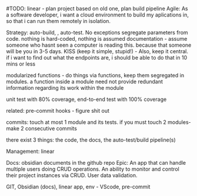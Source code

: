 #TODO: linear - plan project based on old one, plan build pipeline
Agile:
As a software developer,
i want a cloud environment to build my aplications in,
so that i can run them remotely in isolation.


Strategy:
 auto-build, , auto-test. No exceptions
 segregate parameters from code. nothing is hard-coded, nothing is assumed
 documentation - assume someone who hasnt seen a computer is reading this.
	because that someone will be you in 3-5 days.
	KISS (keep it simple, stupid!)
	- Also, keep it central. if i want to find out what the endpoints are,
	i should be able to do that in 10 mins or less

 modularized functions - do things via functions, keep them segregated
 in modules. a function inside a module need not provide redundant information
 regarding its work within the module

 unit test with 80% coverage, end-to-end test with 100% coverage

 related: pre-commit hooks - figure shit out

 commits: touch at most 1 module and its tests. if you must touch 2 modules-
	make 2 consecutive commits

 there exist 3 things: the code, the docs, the auto-test/build pipeline(s)

Management: linear

Docs: obsidian documents in the github repo
Epic: An app that can handle multiple users doing CRUD operations.
An ability to monitor and control their project instances via CRUD.
User data validation.

GIT, Obsidian (docs), linear app, env - VScode, pre-commit
